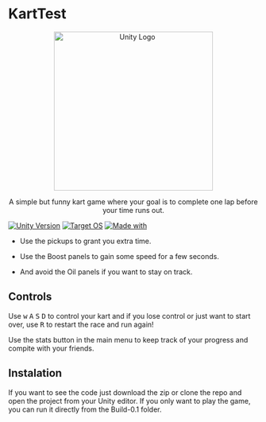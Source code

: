 # KartTest
<p align="center">
  <a href="http://unity.com/" target="blank"><img src="https://unity3d.com/profiles/unity3d/themes/unity/images/pages/branding_trademarks/unity-masterbrand-black.png" width="320" alt="Unity Logo" /></a>
</p>
  
  <p align="center">A simple but funny kart game where your goal is to complete one lap before your time runs out.</p>
<p align="center">
  
<a href="http://unity.com/"><img src="https://img.shields.io/badge/Unity-2020.3.3f-brightgreen" alt="Unity Version" /></a>
<a href="https://www.microsoft.com/es-co/windows"><img src="https://img.shields.io/badge/OS-Windows-blue" alt="Target OS" /></a>
<a href="https://unity3d.com"><img src="https://img.shields.io/badge/Made%20with-Unity-57b9d3.svg?style=flat&logo=unity" alt="Made with" /></a>
</p>

* Use the pickups to grant you extra time.

* Use the Boost panels to gain some speed for a few seconds.

* And avoid the Oil panels if you want to stay on track.


## Controls

Use <kbd>w</kbd> <kbd>A</kbd> <kbd>S</kbd> <kbd>D</kbd> to control your kart and if you lose control or just want to start over, use <kbd>R</kbd> to restart the race and run again!

Use the stats button in the main menu to keep track of your progress and compite with your friends.

## Instalation

If you want to see the code just download the zip or clone the repo and open the project from your Unity editor. If you only want to play the game, you can run it directly from the Build-0.1 folder.
